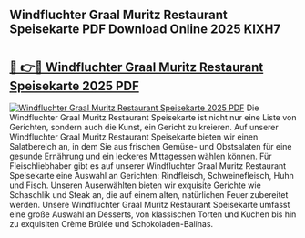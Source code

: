 ## Windfluchter Graal Muritz Restaurant Speisekarte PDF Download Online 2025 KIXH7

# <h2><a href="http://gcb6p1l.nevu.top/?p=Windfluchter+Graal+Muritz+Restaurant+Speisekarte">🔗 👉🔴 Windfluchter Graal Muritz Restaurant Speisekarte 2025 PDF</a></h2>

[![Windfluchter Graal Muritz Restaurant Speisekarte 2025 PDF](https://i.imgur.com/dBaPXMq.png)](http://gcb6p1l.nevu.top/?p=Windfluchter+Graal+Muritz+Restaurant+Speisekarte)
Die Windfluchter Graal Muritz Restaurant Speisekarte ist nicht nur eine Liste von Gerichten, sondern auch die Kunst, ein Gericht zu kreieren. Auf unserer Windfluchter Graal Muritz Restaurant Speisekarte bieten wir einen Salatbereich an, in dem Sie aus frischen Gemüse- und Obstsalaten für eine gesunde Ernährung und ein leckeres Mittagessen wählen können. Für Fleischliebhaber gibt es auf unserer Windfluchter Graal Muritz Restaurant Speisekarte eine Auswahl an Gerichten: Rindfleisch, Schweinefleisch, Huhn und Fisch. Unseren Auserwählten bieten wir exquisite Gerichte wie Schaschlik und Steak an, die auf einem alten, natürlichen Feuer zubereitet werden. Unsere Windfluchter Graal Muritz Restaurant Speisekarte umfasst eine große Auswahl an Desserts, von klassischen Torten und Kuchen bis hin zu exquisiten Crème Brûlée und Schokoladen-Balinas.
